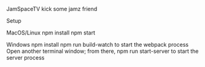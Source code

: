 JamSpaceTV
kick some jamz friend

Setup

MacOS/Linux
npm install
npm start

Windows
npm install
npm run build-watch to start the webpack process
Open another terminal window; from there, npm run start-server to start the server process
